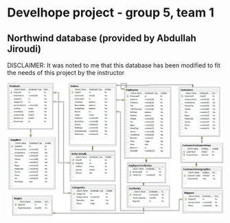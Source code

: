 # Develhope project - group 5, team 1
## Northwind database (provided by Abdullah Jiroudi)

DISCLAIMER: It was noted to me that this database has been modified to fit the needs of this project by the instructor

![Database layout](https://github.com/andreicioaca/data_5_team_1/blob/main/database/Northwind_ERD.png?raw=true)
